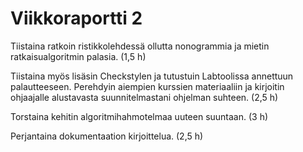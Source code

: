 # Viikkoraportti 2

Tiistaina ratkoin ristikkolehdessä ollutta nonogrammia ja mietin ratkaisualgoritmin palasia. (1,5 h)

Tiistaina myös lisäsin Checkstylen ja tutustuin Labtoolissa annettuun palautteeseen.
Perehdyin aiempien kurssien materiaaliin ja kirjoitin ohjaajalle alustavasta suunnitelmastani ohjelman suhteen. (2,5 h)

Torstaina kehitin algoritmihahmotelmaa uuteen suuntaan. (3 h)

Perjantaina dokumentaation kirjoittelua. (2,5 h)
